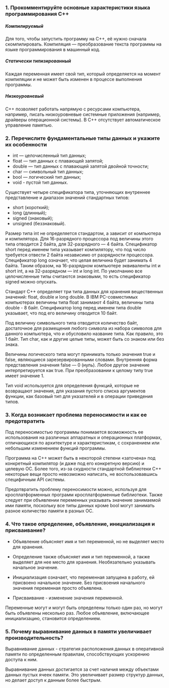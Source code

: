 ### 1. Прокомментируйте основные характеристики языка программирования С++

##### Компилируемый
Для того, чтобы запустить программу на C++, её нужно сначала скомпилировать. Компиляция — преобразование текста программы на языке программирования в машинный код.

##### Статически типизированный
Каждая переменная имеет свой тип, который определяется на момент компиляции и не может быть изменен в процессе выполнения программы.

##### Низкоуровневый
C++ позволяет работать напрямую с ресурсами компьютера, например, писать низкоуровневые системные приложения (например, драйверы операционной системы).
В C++ отсутствует автоматическое управление памятью.

### 2. Перечислите фундаментальные типы данных и укажите их особенности

* int — целочисленный тип данных;
* float — тип данных с плавающей запятой;
* double — тип данных с плавающей запятой двойной точности;
* char — символьный тип данных;
* bool — логический тип данных;
* void - пустой тип данных.

Существует четыре спецификатора типа, уточняющих внутреннее представление и диапазон значений стандартных типов:

* short (короткий);
* long (длинный);
* signed (знаковый);
* unsigned (беззнаковый).

Размер типа int не определяется стандартом, а зависит от компьютера и компилятора. Для 16-разрядного процессора под величины этого типа отводится 2 байта, для 32-разрядного — 4 байта. Спецификатор short перед именем типа указывает компилятору, что под число требуется отвести 2 байта независимо от разрядности процессора. Спецификатор long означает, что целая величина будет занимать 4 байта. Таким образом, на 16-разрядном компьютере эквиваленты int и short int, а на 32-разрядном — int и long int.
По умолчанию все целочисленные типы считаются знаковыми, то есть спецификатор signed можно опускать.

Стандарт C++ определяет три типа данных для хранения вещественных значений: float, double и long double. В IBM PC-совместимых компьютерах величины типа float занимают 4 байта, величины типа double - 8 байт. Спецификатор long перед именем типа double указывает, что под его величину отводится 10 байт.

Под величину символьного типа отводится количество байт, достаточное для размещения любого символа из набора символов для данного компьютера, что и обусловило название типа. Как правило, это 1 байт. Тип char, как и другие целые типы, может быть со знаком или без знака.

Величины логического типа могут принимать только значения true и false, являющиеся зарезервированными словами. Внутренняя форма представления значения false — 0 (нуль). Любое другое значение интерпретируется как true. При преобразовании к целому типу true имеет значение 1.

Тип void используется для определения функций, которые не возвращают значения, для указания пустого списка аргументов функции, как базовый тип для указателей и в операции приведения типов.

### 3. Когда возникает проблема переносимости и как ее предотвратить

Под переносимостью программы понимается возможность ее использования на различных аппаратных и операционных платформах, отличающихся по архитектуре и характеристикам, с сохранением или небольшим изменением функций программы. 

Программа на С++ может быть в некоторой степени «заточена» под конкретный компилятор (и даже под его конкретную версию) и целевую ОС. Более того, из-за скудности стандартной библиотеки С++ некоторые вещи просто невозможно написать, не воспользовавшись специфичным API системы.

Предотвратить проблему переносимости можно, используя для кросплатформенных программ кросплатформенные библиотеки. Также следует при объявлении переменных указывать значение занимаемой ими памяти, поскольку все типы данных кроме bool могут занимать разное количество памяти в разных ОС.

### 4. Что такое определение, объявление, инициализация и присваивание?

* Объявление объясняет имя и тип переменной, но не выделяет место для хранения.

* Определение также объясняет имя и тип переменной, а также выделяет для нее место для хранения. Необязательно указывать начальное значение.

* Инициализация означает, что переменная запущена в работу, ей присвоено начальное значение. Без присвоения начального значения переменная просто объявлена.

* Присваивание - изменение значения переменной.

Переменные могут и могут быть определены только один раз, но могут быть объявлены несколько раз. Любое объявление, включающее инициализацию, становится определением.

### 5. Почему выравнивание данных в памяти увеличивает производительность? 

Выравнивание данных - стратегия расположения данных в оперативной памяти по определенным правилам, способствующих ускорению доступа к ним.

Выравнивание данных достигается за счет наличия между объектами данных пустых ячеек памяти. Это увеличивает размер структур данных, но делает доступ к данным более быстрым.